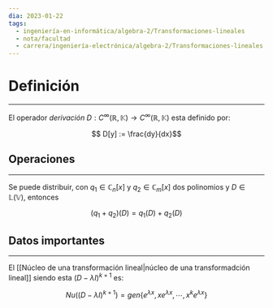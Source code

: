 ```yaml
---
dia: 2023-01-22
tags:
  - ingeniería-en-informática/algebra-2/Transformaciones-lineales
  - nota/facultad
  - carrera/ingeniería-electrónica/algebra-2/Transformaciones-lineales
---
```

# Definición
---
El operador *derivación* $D: C^\infty(\mathbb{R}, \mathbb{K}) \to C^\infty(\mathbb{R}, \mathbb{K})$ esta definido por:

$$ D[y] := \frac{dy}{dx}$$

## Operaciones
---
Se puede distribuir, con $q_1 \in \mathbb{C}_n[x]$ y $q_2\in \mathbb{C}_m[x]$ dos polinomios y $D \in \mathbb{L}(\mathbb{V})$, entonces

$$ (q_1 + q_2)(D) = q_1(D) + q_2(D) $$

## Datos importantes
---
El [[Núcleo de una transformación lineal|núcleo de una transformadción lineal]] siendo esta $(D - \lambda I)^{k+1}$ es:

$$Nu((D - \lambda I)^{k+1}) = gen\{e^{\lambda x}, x e^{\lambda x}, \cdots, x^k e^{\lambda x} \}$$

